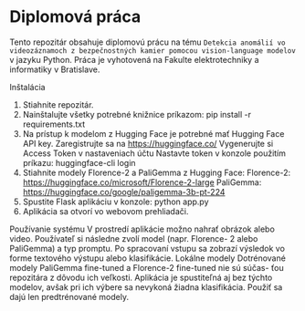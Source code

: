 # Diplomová práca
Tento repozitár obsahuje diplomovú prácu na tému `Detekcia anomálií vo videozáznamoch z
bezpečnostných kamier pomocou
vision-language modelov` v 
jazyku Python. Práca je vyhotovená na Fakulte elektrotechniky a informatiky v 
Bratislave.

Inštalácia
1. Stiahnite repozitár.
2. Nainštalujte všetky potrebné knižnice príkazom:
pip install -r requirements.txt
3. Na prístup k modelom z Hugging Face je potrebné mať Hugging Face API key.
Zaregistrujte sa na https://huggingface.co/
Vygenerujte si Access Token v nastaveniach účtu
Nastavte token v konzole použitím príkazu:
huggingface-cli login
4. Stiahnite modely Florence-2 a PaliGemma z Hugging Face:
Florence-2: https://huggingface.co/microsoft/Florence-2-large
PaliGemma: https://huggingface.co/google/paligemma-3b-pt-224
5. Spustite Flask aplikáciu v konzole:
python app.py
6. Aplikácia sa otvorí vo webovom prehliadači.

Používanie systému
V prostredí aplikácie možno nahrať obrázok alebo video.
Používateľ si následne zvolí model (napr. Florence- 2 alebo PaliGemma) a typ
promptu.
Po spracovaní vstupu sa zobrazí výsledok vo forme textového výstupu alebo
klasifikácie.
Lokálne modely
Dotrénované modely PaliGemma fine-tuned a Florence-2 fine-tuned nie sú súčas-
ťou repozitára z dôvodu ich veľkosti. Aplikácia je spustiteľná aj bez týchto modelov,
avšak pri ich výbere sa nevykoná žiadna klasifikácia. Použiť sa dajú len predtrénované
modely.
